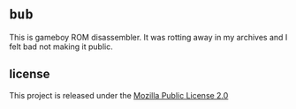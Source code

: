 # `bub`

This is gameboy ROM disassembler. It was rotting away in my archives and I felt bad not making it public.

## license

This project is released under the [Mozilla Public License 2.0]

[Mozilla Public License 2.0]: ./LICENSE
